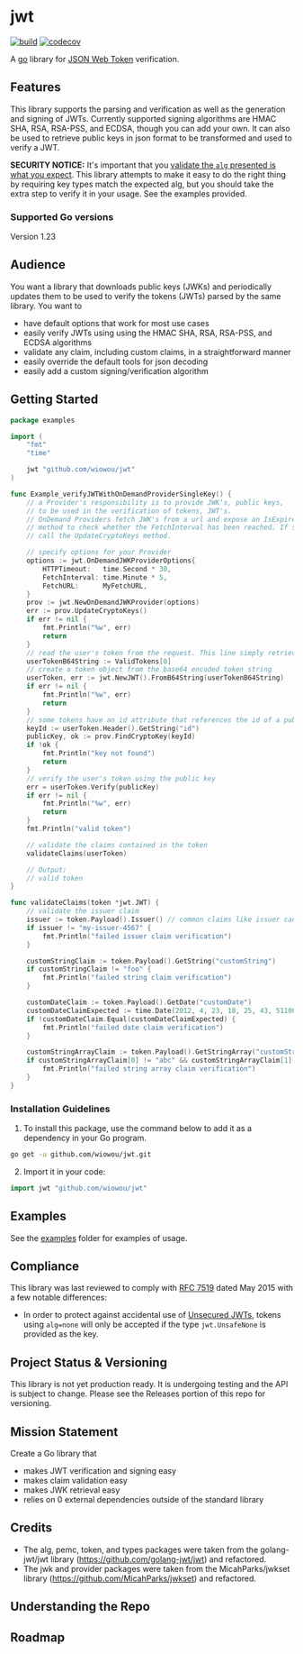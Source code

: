 # jwt

[![build](https://github.com/golang-jwt/jwt/actions/workflows/build.yml/badge.svg)](https://github.com/wiowou/jwt/actions/workflows/build.yml)
[![codecov](https://codecov.io/gh/wiowou/jwt/graph/badge.svg?token=5RXHUBLRR1)](https://codecov.io/gh/wiowou/jwt)

A [go](http://www.golang.org) library for [JSON Web
Token](https://datatracker.ietf.org/doc/html/rfc7519) verification.

## Features

This library supports the parsing and verification as well as the generation and
signing of JWTs.  Currently supported signing algorithms are HMAC SHA, RSA,
RSA-PSS, and ECDSA, though you can add your own. It can also be used to retrieve public keys in json format to be transformed and used to verify a JWT.

**SECURITY NOTICE:** It's important that you [validate the `alg` presented is
what you expect](https://auth0.com/blog/critical-vulnerabilities-in-json-web-token-libraries/).
This library attempts to make it easy to do the right thing by requiring key
types match the expected alg, but you should take the extra step to verify it in
your usage. See the examples provided.

### Supported Go versions

Version 1.23

## Audience
You want a library that downloads public keys (JWKs) and periodically updates them
to be used to verify the tokens (JWTs) parsed by the same library. 
You want to
* have default options that work for most use cases
* easily verify JWTs using using the HMAC SHA, RSA, RSA-PSS, and ECDSA algorithms 
* validate any claim, including custom claims, in a straightforward manner
* easily override the default tools for json decoding 
* easily add a custom signing/verification algorithm

## Getting Started

```go
package examples

import (
	"fmt"
	"time"

	jwt "github.com/wiowou/jwt"
)

func Example_verifyJWTWithOnDemandProviderSingleKey() {
	// a Provider's responsibility is to provide JWK's, public keys,
	// to be used in the verification of tokens, JWT's. 
	// OnDemand Providers fetch JWK's from a url and expose an IsExpired
	// method to check whether the FetchInterval has been reached. If so,
	// call the UpdateCryptoKeys method.

	// specify options for your Provider
	options := jwt.OnDemandJWKProviderOptions{
		HTTPTimeout:   time.Second * 30,
		FetchInterval: time.Minute * 5,
		FetchURL:      MyFetchURL,
	}
	prov := jwt.NewOnDemandJWKProvider(options)
	err := prov.UpdateCryptoKeys()
	if err != nil {
		fmt.Println("%w", err)
		return
	}
	// read the user's token from the request. This line simply retrieves the example token string
	userTokenB64String := ValidTokens[0]
	// create a token object from the base64 encoded token string
	userToken, err := jwt.NewJWT().FromB64String(userTokenB64String)
	if err != nil {
		fmt.Println("%w", err)
		return
	}
	// some tokens have an id attribute that references the id of a public json web key (jwk)
	keyId := userToken.Header().GetString("id")
	publicKey, ok := prov.FindCryptoKey(keyId)
	if !ok {
		fmt.Println("key not found")
		return
	}
	// verify the user's token using the public key
	err = userToken.Verify(publicKey)
	if err != nil {
		fmt.Println("%w", err)
		return
	}
	fmt.Println("valid token")

	// validate the claims contained in the token
	validateClaims(userToken)

	// Output:
	// valid token
}

func validateClaims(token *jwt.JWT) {
	// validate the issuer claim
	issuer := token.Payload().Issuer() // common claims like issuer can be retrieved with method calls
	if issuer != "my-issuer-4567" {
		fmt.Println("failed issuer claim verification")
	}

	customStringClaim := token.Payload().GetString("customString")
	if customStringClaim != "foo" {
		fmt.Println("failed string claim verification")
	}

	customDateClaim := token.Payload().GetDate("customDate")
	customDateClaimExpected := time.Date(2012, 4, 23, 18, 25, 43, 511000000, time.UTC)
	if !customDateClaim.Equal(customDateClaimExpected) {
		fmt.Println("failed date claim verification")
	}

	customStringArrayClaim := token.Payload().GetStringArray("customStringArray")
	if customStringArrayClaim[0] != "abc" && customStringArrayClaim[1] != "def" && customStringArrayClaim[2] != "123" {
		fmt.Println("failed string array claim verification")
	}
}
```

### Installation Guidelines

1. To install this package, use the command below to add it as a dependency in your Go program.

```sh
go get -u github.com/wiowou/jwt.git
```

2. Import it in your code:

```go
import jwt "github.com/wiowou/jwt"
```

## Examples

See the [examples](/test/examples) folder for examples of usage.

## Compliance

This library was last reviewed to comply with [RFC
7519](https://datatracker.ietf.org/doc/html/rfc7519) dated May 2015 with a few
notable differences:

* In order to protect against accidental use of [Unsecured
  JWTs](https://datatracker.ietf.org/doc/html/rfc7519#section-6), tokens using
  `alg=none` will only be accepted if the type
  `jwt.UnsafeNone` is provided as the key.

## Project Status & Versioning

This library is not yet production ready. It is undergoing testing and the API is subject to change. Please see the Releases portion of this repo for versioning.

## Mission Statement

Create a Go library that 
* makes JWT verification and signing easy
* makes claim validation easy
* makes JWK retrieval easy
* relies on 0 external dependencies outside of the standard library

## Credits

* The alg, pemc, token, and types packages were taken from the golang-jwt/jwt library (https://github.com/golang-jwt/jwt) and refactored.
* The jwk and provider packages were taken from the MicahParks/jwkset library (https://github.com/MicahParks/jwkset) and refactored.

## Understanding the Repo

## Roadmap